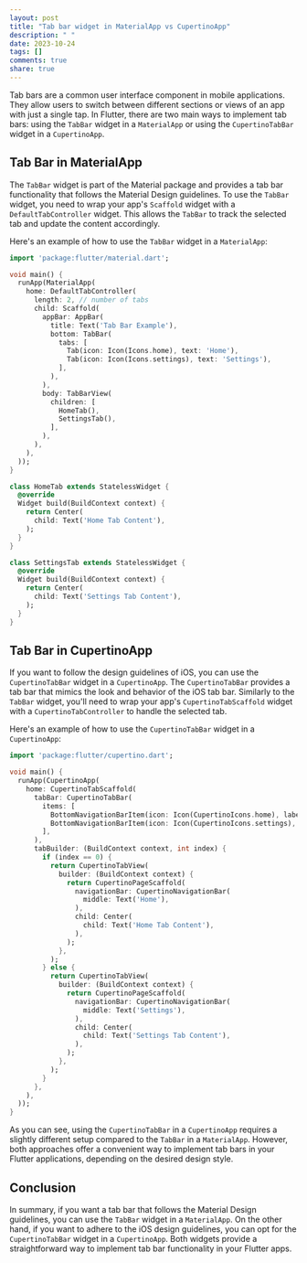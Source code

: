 ```yaml
---
layout: post
title: "Tab bar widget in MaterialApp vs CupertinoApp"
description: " "
date: 2023-10-24
tags: []
comments: true
share: true
---
```


Tab bars are a common user interface component in mobile applications. They allow users to switch between different sections or views of an app with just a single tap. In Flutter, there are two main ways to implement tab bars: using the `TabBar` widget in a `MaterialApp` or using the `CupertinoTabBar` widget in a `CupertinoApp`. 

## Tab Bar in MaterialApp

The `TabBar` widget is part of the Material package and provides a tab bar functionality that follows the Material Design guidelines. To use the `TabBar` widget, you need to wrap your app's `Scaffold` widget with a `DefaultTabController` widget. This allows the `TabBar` to track the selected tab and update the content accordingly. 

Here's an example of how to use the `TabBar` widget in a `MaterialApp`:

```dart
import 'package:flutter/material.dart';

void main() {
  runApp(MaterialApp(
    home: DefaultTabController(
      length: 2, // number of tabs
      child: Scaffold(
        appBar: AppBar(
          title: Text('Tab Bar Example'),
          bottom: TabBar(
            tabs: [
              Tab(icon: Icon(Icons.home), text: 'Home'),
              Tab(icon: Icon(Icons.settings), text: 'Settings'),
            ],
          ),
        ),
        body: TabBarView(
          children: [
            HomeTab(),
            SettingsTab(),
          ],
        ),
      ),
    ),
  ));
}

class HomeTab extends StatelessWidget {
  @override
  Widget build(BuildContext context) {
    return Center(
      child: Text('Home Tab Content'),
    );
  }
}

class SettingsTab extends StatelessWidget {
  @override
  Widget build(BuildContext context) {
    return Center(
      child: Text('Settings Tab Content'),
    );
  }
}
```

## Tab Bar in CupertinoApp

If you want to follow the design guidelines of iOS, you can use the `CupertinoTabBar` widget in a `CupertinoApp`. The `CupertinoTabBar` provides a tab bar that mimics the look and behavior of the iOS tab bar. Similarly to the `TabBar` widget, you'll need to wrap your app's `CupertinoTabScaffold` widget with a `CupertinoTabController` to handle the selected tab.

Here's an example of how to use the `CupertinoTabBar` widget in a `CupertinoApp`:

```dart
import 'package:flutter/cupertino.dart';

void main() {
  runApp(CupertinoApp(
    home: CupertinoTabScaffold(
      tabBar: CupertinoTabBar(
        items: [
          BottomNavigationBarItem(icon: Icon(CupertinoIcons.home), label: 'Home'),
          BottomNavigationBarItem(icon: Icon(CupertinoIcons.settings), label: 'Settings'),
        ],
      ),
      tabBuilder: (BuildContext context, int index) {
        if (index == 0) {
          return CupertinoTabView(
            builder: (BuildContext context) {
              return CupertinoPageScaffold(
                navigationBar: CupertinoNavigationBar(
                  middle: Text('Home'),
                ),
                child: Center(
                  child: Text('Home Tab Content'),
                ),
              );
            },
          );
        } else {
          return CupertinoTabView(
            builder: (BuildContext context) {
              return CupertinoPageScaffold(
                navigationBar: CupertinoNavigationBar(
                  middle: Text('Settings'),
                ),
                child: Center(
                  child: Text('Settings Tab Content'),
                ),
              );
            },
          );
        }
      },
    ),
  ));
}
```

As you can see, using the `CupertinoTabBar` in a `CupertinoApp` requires a slightly different setup compared to the `TabBar` in a `MaterialApp`. However, both approaches offer a convenient way to implement tab bars in your Flutter applications, depending on the desired design style.

## Conclusion

In summary, if you want a tab bar that follows the Material Design guidelines, you can use the `TabBar` widget in a `MaterialApp`. On the other hand, if you want to adhere to the iOS design guidelines, you can opt for the `CupertinoTabBar` widget in a `CupertinoApp`. Both widgets provide a straightforward way to implement tab bar functionality in your Flutter apps.